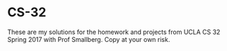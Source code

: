 # CS-32
These are my solutions for the homework and projects from UCLA CS 32 Spring 2017 with Prof Smallberg. Copy at your own risk.
